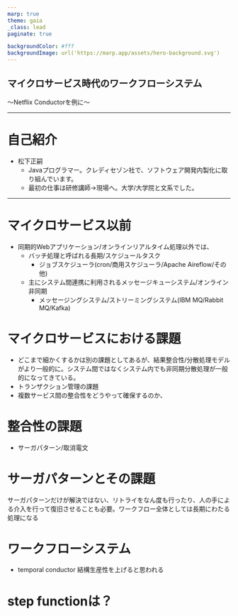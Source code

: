 ```yaml
---
marp: true
theme: gaia
_class: lead
paginate: true

backgroundColor: #fff
backgroundImage: url('https://marp.app/assets/hero-background.svg')
---
```


 ## マイクロサービス時代のワークフローシステム
  〜Netflix Conductorを例に〜

---
# 自己紹介
- 松下正嗣
	- Javaプログラマー。クレディセゾン社で、ソフトウェア開発内製化に取り組んでいます。
	- 最初の仕事は研修講師->現場へ。大学/大学院と文系でした。
---


# マイクロサービス以前
- 同期的Webアプリケーション/オンラインリアルタイム処理以外では、
  - バッチ処理と呼ばれる長期/スケジュールタスク
    - ジョブスケジューラ(cron/商用スケジューラ/Apache Aireflow/その他)
  - 主にシステム間連携に利用されるメッセージキューシステム/オンライン非同期
    - メッセージングシステム/ストリーミングシステム(IBM MQ/Rabbit MQ/Kafka)

# マイクロサービスにおける課題
- どこまで細かくするかは別の課題としてあるが、結果整合性/分散処理モデルがより一般的に。システム間ではなくシステム内でも非同期分散処理が一般的になってきている。
- トランザクション管理の課題
 - 複数サービス間の整合性をどうやって確保するのか、


 # 整合性の課題
 - サーガパターン/取消電文

 # サーガパターンとその課題
 サーガパターンだけが解決ではない、リトライをなん度も行ったり、人の手による介入を行って復旧させることも必要。ワークフロー全体としては長期にわたる処理になる

 # ワークフローシステム
- temporal conductor
結構生産性を上げると思われる

# step functionは？


